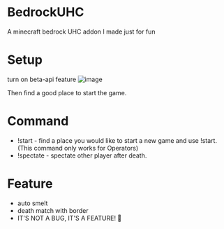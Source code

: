 # BedrockUHC
A minecraft bedrock UHC addon I made just for fun

# Setup

turn on beta-api feature
![image](https://github.com/user-attachments/assets/2708b085-03c0-45f9-8853-c5b60dcb595f)

Then find a good place to start the game.

# Command
- !start - find a place you would like to start a new game and use !start. (This command only works for Operators)
- !spectate - spectate other player after death.

# Feature
- auto smelt 
- death match with border
- IT'S NOT A BUG, IT'S A FEATURE! 🐞
